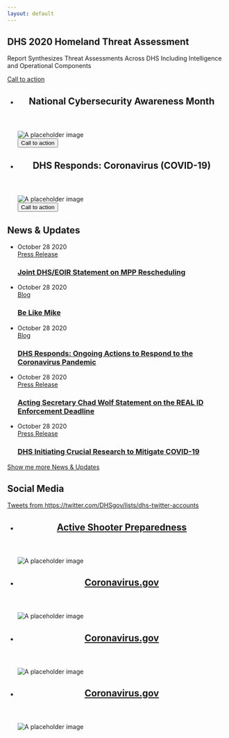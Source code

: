 ```yaml
---
layout: default
---
```


<main id="main-content">
  <!--
  Hero
  You'll need to use JS to swap the 1x/2x versions on screen size and DPI.
  You could also use inline responsive images with some styling applied to make it cover the entire area.
  -->
  <section class="usa-hero" aria-label="Introduction" style="background-image: url('assets/img/hero/covid19-1600x900.png');">
    <div class="grid-container">
      <div class="usa-hero__callout">
          <h1 class="usa-hero__heading">
              <span class="usa-hero__heading--alt">DHS 2020 Homeland Threat Assessment</span>
          </h1>
          <p>Report Synthesizes Threat Assessments Across DHS Including Intelligence and Operational Components</p>
          <a class="usa-button usa-button--outline usa-button--inverse" href="#">
            Call to action
          </a>
      </div>
    </div>
  </section>

  <!-- Latest news cards -->
  <section id="news" aria-label="Latest news" class="usa-section">
    <div class="grid-container">
      <ul class="usa-card-group">
        <li class="tablet:grid-col-6 usa-card">
          <div class="usa-card__container">
            <header class="usa-card__header">
              <h2 class="usa-card__heading">
                National Cybersecurity Awareness Month
              </h2>
            </header>
            <div class="usa-card__media">
              <div class="usa-card__img">
                <img src="https://picsum.photos/462/228" alt="A placeholder image">
              </div>
            </div>
            <div class="usa-card__footer">
              <button class="usa-button">Call to action</button>
            </div>
          </div>
        </li>
        <li class="tablet:grid-col-6 usa-card">
          <div class="usa-card__container">
            <header class="usa-card__header">
              <h2 class="usa-card__heading">
                DHS Responds: Coronavirus (COVID-19)
              </h2>
            </header>
            <div class="usa-card__media">
              <div class="usa-card__img">
                <img src="https://picsum.photos/462/228" alt="A placeholder image">
              </div>
            </div>
            <div class="usa-card__footer">
              <button class="usa-button">Call to action</button>
            </div>
          </div>
        </li>
      </ul>
    </div>
  </section>

  <!-- News & Updates + Social Media -->
  <div class="usa-section">
    <div class="grid-container">
      <div class="grid-row grid-gap">
        <div class="tablet:grid-col-7">
          <section id="news-updates">
            <h2>News &amp; Updates</h2>
            <!-- This would be replaced by the Featured Content component when it gets released. https://github.com/uswds/uswds/issues/3676 -->
            <ul class="usa-list usa-list--unstyled news-list">
              <li class="news-list__item">
                <div class="news-list__meta meta-info">
                  <time class="news-list__meta-item meta-info__date" datetime="2020-10-28T12:00:00+01:00">October 28 2020</time>
                  <div class="news-list__meta-item meta-info__category">
                    <a href="#">Press Release</a>
                  </div>
                </div>
                <h3 class="news-list__title"><a href="#">Joint DHS/EOIR Statement on MPP Rescheduling</a></h3>
              </li>
              <li class="news-list__item">
                <div class="news-list__meta meta-info">
                  <time class="news-list__meta-item meta-info__date" datetime="2020-10-28T12:00:00+01:00">October 28 2020</time>
                  <div class="news-list__meta-item meta-info__category">
                    <a href="#">Blog</a>
                  </div>
                </div>
                <h3 class="news-list__title"><a href="">Be Like Mike</a></h3>
              </li>
              <li class="news-list__item">
                <div class="news-list__meta meta-info">
                  <time class="news-list__meta-item meta-info__date" datetime="2020-10-28T12:00:00+01:00">October 28 2020</time>
                  <div class="news-list__meta-item meta-info__category">
                    <a href="#">Blog</a>
                  </div>
                </div>
                <h3 class="news-list__title"><a href="">DHS Responds: Ongoing Actions to Respond to the Coronavirus Pandemic</a></h3>
              </li>
              <li class="news-list__item">
                <div class="news-list__meta meta-info">
                  <time class="news-list__meta-item meta-info__date" datetime="2020-10-28T12:00:00+01:00">October 28 2020</time>
                  <div class="news-list__meta-item meta-info__category">
                    <a href="#">Press Release</a>
                  </div>
                </div>
                <h3 class="news-list__title"><a href="">Acting Secretary Chad Wolf Statement on the REAL ID Enforcement Deadline</a></h3>
              </li>
              <li class="news-list__item">
                <div class="news-list__meta meta-info">
                  <time class="news-list__meta-item meta-info__date" datetime="2020-10-28T12:00:00+01:00">October 28 2020</time>
                  <div class="news-list__meta-item meta-info__category">
                    <a href="#">Press Release</a>
                  </div>
                </div>
                <h3 class="news-list__title"><a href="">DHS Initiating Crucial Research to Mitigate COVID-19</a></h3>
              </li>
            </ul>
            <a href="#" class="usa-button">Show me more News & Updates</a>
          </section>
        </div>
        <div class="tablet:grid-col-5">
          <section id="social-media">
            <h2>Social Media</h2>
            <div class="usa-embed-container add-aspect-9x16">
              <a class="twitter-timeline" href="https://twitter.com/DHSgov/lists/dhs-twitter-accounts?ref_src=twsrc%5Etfw"> Tweets from https://twitter.com/DHSgov/lists/dhs-twitter-accounts </a> <script async src="https://platform.twitter.com/widgets.js" charset="utf-8"></script>
            </div>
          </section>
        </div>
      </div>
    </div>
  </div>

  <!-- Cards -->
  <section id="card-articles" class="usa-section">
    <div class="grid-container">
      <ul class="usa-card-group usa-card-group--primary-bg">
        <li class="tablet:grid-col-6 desktop:grid-col-3 usa-card">
          <div class="usa-card__container">
            <header class="usa-card__header">
              <h2 class="usa-card__heading">
                <a href="#">Active Shooter Preparedness</a>
              </h2>
            </header>
            <div class="usa-card__media usa-card__media--exdent">
              <div class="usa-card__img">
                <!--
                  You should use responsive images for each breakpoint (mobile, tablet, and desktop). You can easily set these up in Drupal and it will handle responsive images for you.
                -->
                <img src="https://picsum.photos/211/150" alt="A placeholder image">
              </div>
            </div>
          </div>
        </li>
        <li class="tablet:grid-col-6 desktop:grid-col-3 usa-card">
          <div class="usa-card__container">
            <header class="usa-card__header">
              <h2 class="usa-card__heading">
                <a href="#">Coronavirus.gov</a>
              </h2>
            </header>
            <div class="usa-card__media usa-card__media--exdent">
              <div class="usa-card__img">
                <img src="https://picsum.photos/211/150" alt="A placeholder image">
              </div>
            </div>
          </div>
        </li>
        <li class="tablet:grid-col-6 desktop:grid-col-3 usa-card">
          <div class="usa-card__container">
            <header class="usa-card__header">
              <h2 class="usa-card__heading">
                <a href="#">Coronavirus.gov</a>
              </h2>
            </header>
            <div class="usa-card__media usa-card__media--exdent">
              <div class="usa-card__img">
                <img src="https://picsum.photos/211/150" alt="A placeholder image">
              </div>
            </div>
          </div>
        </li>
        <li class="tablet:grid-col-6 desktop:grid-col-3 usa-card">
          <div class="usa-card__container">
            <header class="usa-card__header">
              <h2 class="usa-card__heading">
                <a href="#">Coronavirus.gov</a>
              </h2>
            </header>
            <div class="usa-card__media usa-card__media--exdent">
              <div class="usa-card__img">
                <img src="https://picsum.photos/211/150" alt="A placeholder image">
              </div>
            </div>
          </div>
        </li>
      </ul>
    </div>
  </section>
</main>
